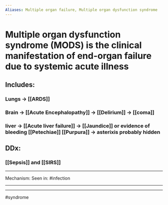 ```yaml
---
Aliases: Multiple organ failure, Multiple organ dysfunction syndrome 
---
```

# Multiple organ dysfunction syndrome (MODS) is the clinical manifestation of end-organ failure due to systemic acute illness
## Includes:
### Lungs -> [[ARDS]]
### Brain -> [[Acute Encephalopathy]] -> [[Delirium]] -> [[coma]]
### liver -> [[Acute liver failure]] -> [[Jaundice]] or evidence of bleeding [[Petechiae]] [[Purpura]] -> asterixis probably hidden 
## DDx:
### [[Sepsis]] and [[SIRS]]

---
Mechanism:
Seen in: #infection 

---

---
#syndrome 